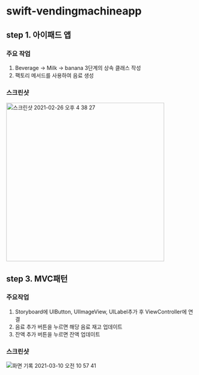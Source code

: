 # swift-vendingmachineapp

## step 1. 아이패드 앱

### 주요 작업
1. Beverage -> Milk -> banana 3단계의 상속 클래스 작성
2. 팩토리 메서드를 사용하여 음료 생성

### 스크린샷

<img width="420" alt="스크린샷 2021-02-26 오후 4 38 27" src="https://user-images.githubusercontent.com/39956881/109276389-4b8ebc00-7859-11eb-8a42-42cb32b1e737.png">


## step 3. MVC패턴

### 주요작업
1. Storyboard에 UIButton, UIImageView, UILabel추가 후 ViewController에 연결
2. 음료 추가 버튼을 누르면 해당 음료 재고 업데이트
3. 잔액 추가 버튼을 누르면 잔액 업데이트

### 스크린샷

![화면 기록 2021-03-10 오전 10 57 41](https://user-images.githubusercontent.com/39956881/110565579-0f7d2480-8192-11eb-94ec-807a030b7010.gif)

